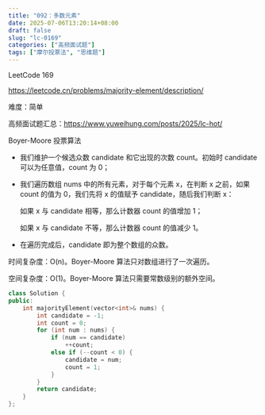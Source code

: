 ```yaml
---
title: "092：多数元素"
date: 2025-07-06T13:20:14+08:00
draft: false
slug: "lc-0169"
categories: ["高频面试题"]
tags: ["摩尔投票法", "思维题"]
---
```


LeetCode 169

https://leetcode.cn/problems/majority-element/description/

难度：简单

高频面试题汇总：https://www.yuweihung.com/posts/2025/lc-hot/

Boyer-Moore 投票算法

- 我们维护一个候选众数 candidate 和它出现的次数 count。初始时 candidate 可以为任意值，count 为 0；

- 我们遍历数组 nums 中的所有元素，对于每个元素 x，在判断 x 之前，如果 count 的值为 0，我们先将 x 的值赋予 candidate，随后我们判断 x：

  如果 x 与 candidate 相等，那么计数器 count 的值增加 1；

  如果 x 与 candidate 不等，那么计数器 count 的值减少 1。

- 在遍历完成后，candidate 即为整个数组的众数。

时间复杂度：O(n)。Boyer-Moore 算法只对数组进行了一次遍历。

空间复杂度：O(1)。Boyer-Moore 算法只需要常数级别的额外空间。

<!--more-->

```cpp
class Solution {
public:
    int majorityElement(vector<int>& nums) {
        int candidate = -1;
        int count = 0;
        for (int num : nums) {
            if (num == candidate)
                ++count;
            else if (--count < 0) {
                candidate = num;
                count = 1;
            }
        }
        return candidate;
    }
};
```
